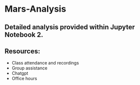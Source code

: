# Mars-Analysis

## Detailed analysis provided within Jupyter Notebook 2.

## Resources:
- Class attendance and recordings
- Group assistance
- Chatgpt
- Office hours